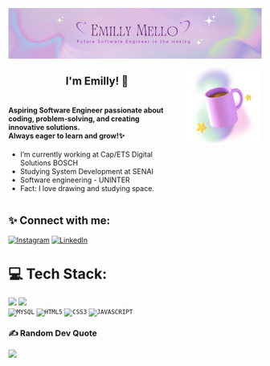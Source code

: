 <p align="center">
  <a href="https://github.com/Emillyme">
    <img src="logo_image.png" alt="Unform" />
  </a>
</p>
<div>
  <img align="right" width="30%" src="cup.png">
</div>
<h2 align="center">I'm Emilly! 🌷</h2>

<div style="display: flex; align-items: flex-start;">

  <!-- Text Section -->
  <div style="flex: 1; margin-right: 20px;">
    <h4>Aspiring Software Engineer passionate about coding, problem-solving, and creating innovative solutions. <br> Always eager to learn and grow!✨</h4>
    <ul>
      <li>I’m currently working at Cap/ETS Digital Solutions BOSCH</li>
      <li>Studying System Development at SENAI</li>
      <li>Software engineering - UNINTER </li>
      <li>Fact: I love drawing and studying space.</li>
    </ul>
  </div>

</div>





## ✨ Connect with me:
[![Instagram](https://img.shields.io/badge/Instagram-%23E4405F.svg?logo=Instagram&logoColor=white)](https://instagram.com/https://www.instagram.com/emill.ymell/) [![LinkedIn](https://img.shields.io/badge/LinkedIn-%230077B5.svg?logo=linkedin&logoColor=white)](https://linkedin.com/in/https://www.linkedin.com/in/emilly-mello-a02a55248/) 

# 💻 Tech Stack:
<code><img  width="40px" src="https://cdn.jsdelivr.net/gh/devicons/devicon/icons/git/git-original.svg"/></code>
<code><img  width="40px" src="https://cdn.jsdelivr.net/gh/devicons/devicon@latest/icons/python/python-original.svg"/> </code>
<code><img  width="40px" src="https://cdn.jsdelivr.net/gh/devicons/devicon/icons/mysql/mysql-original.svg" title = "MYSQL"/></code>
<code><img  width="40px" src="https://cdn.jsdelivr.net/gh/devicons/devicon/icons/html5/html5-original-wordmark.svg" title = "HTML5"/></code>
<code><img  width="40px" src="https://cdn.jsdelivr.net/gh/devicons/devicon/icons/css3/css3-original-wordmark.svg" title = "CSS3"/></code>
<code><img  width="40px" src="https://cdn.jsdelivr.net/gh/devicons/devicon/icons/javascript/javascript-original.svg" title = "JAVASCRIPT"/></code>

### ✍️ Random Dev Quote
![](https://quotes-github-readme.vercel.app/api?type=horizontal&theme=radical)

<!-- Proudly created with GPRM ( https://gprm.itsvg.in ) -->
